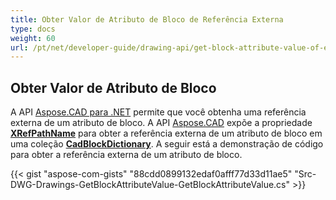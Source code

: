 ```yaml
---
title: Obter Valor de Atributo de Bloco de Referência Externa
type: docs
weight: 60
url: /pt/net/developer-guide/drawing-api/get-block-attribute-value-of-external-reference/
---
```


## **Obter Valor de Atributo de Bloco**

A API [Aspose.CAD para .NET](/cad/net/) permite que você obtenha uma referência externa de um atributo de bloco. A API [Aspose.CAD](https://products.aspose.com/cad/net/) expõe a propriedade [**XRefPathName**](https://reference.aspose.com/cad/net/aspose.cad.fileformats.cad.cadobjects/cadblockentity/properties/xrefpathname) para obter a referência externa de um atributo de bloco em uma coleção [**CadBlockDictionary**](https://reference.aspose.com/cad/net/aspose.cad.fileformats.cad/cadblockdictionary). A seguir está a demonstração de código para obter a referência externa de um atributo de bloco.

{{< gist "aspose-com-gists" "88cdd0899132edaf0afff77d33d11ae5" "Src-DWG-Drawings-GetBlockAttributeValue-GetBlockAttributeValue.cs" >}}
